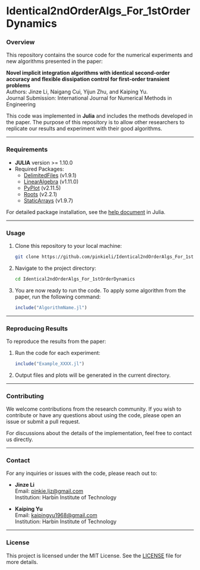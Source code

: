 # **Identical2ndOrderAlgs_For_1stOrderDynamics**

### **Overview**

This repository contains the source code for the numerical experiments and new algorithms presented in the paper:

**Novel implicit integration algorithms with identical second-order accuracy and flexible dissipation control for first-order transient problems**   
Authors: Jinze Li, Naigang Cui, Yijun Zhu, and Kaiping Yu.  
Journal Submission: International Journal for Numerical Methods in Engineering 

This code was implemented in **Julia** and includes the methods developed in the paper. The purpose of this repository is to allow other researchers to replicate our results and experiment with their good algorithms.

---

### **Requirements**

- **JULIA** version >= 1.10.0
- Required Packages:
  - [DelimitedFiles](https://docs.julialang.org/en/v1/stdlib/DelimitedFiles/) (v1.9.1)
  - [LinearAlgebra](https://github.com/JuliaLang/julia/tree/master/stdlib/LinearAlgebra) (v1.11.0)
  - [PyPlot](https://github.com/JuliaPy/PyPlot.jl) (v2.11.5)
  - [Roots](https://github.com/JuliaMath/Roots.jl) (v2.2.1)
  - [StaticArrays](https://github.com/JuliaArrays/StaticArrays.jl) (v1.9.7)

For detailed package installation, see the [help document](https://docs.julialang.org/en/v1/) in Julia.

---

### **Usage**

1. Clone this repository to your local machine:

    ```bash
    git clone https://github.com/pinkieli/Identical2ndOrderAlgs_For_1stOrderDynamics.git
    ```
   
2. Navigate to the project directory:

    ```bash
    cd Identical2ndOrderAlgs_For_1stOrderDynamics
    ```

3. You are now ready to run the code. To apply some algorithm from the paper, run the following command:
  
    ```julia
    include("AlgorithmName.jl")
    ```

---

### **Reproducing Results**

To reproduce the results from the paper:

1. Run the code for each experiment:

    ```julia
    include("Example_XXXX.jl")
    ```

2. Output files and plots will be generated in the current directory.


---

### **Contributing**

We welcome contributions from the research community. If you wish to contribute or have any questions about using the code, please open an issue or submit a pull request.

For discussions about the details of the implementation, feel free to contact us directly.

---

### **Contact**

For any inquiries or issues with the code, please reach out to:

- **Jinze Li**  
  Email: pinkie.ljz@gmail.com  
  Institution: Harbin Institute of Technology

- **Kaiping Yu**  
  Email: kaipingyu1968@gmail.com  
  Institution: Harbin Institute of Technology  

---

### **License**

This project is licensed under the MIT License. See the [LICENSE](LICENSE) file for more details.

